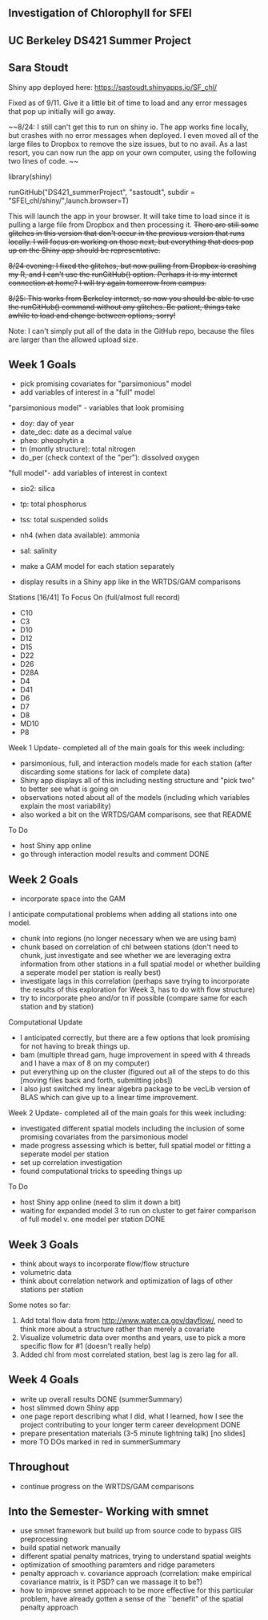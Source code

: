 ## Investigation of Chlorophyll for SFEI

## UC Berkeley DS421 Summer Project

## Sara Stoudt 

Shiny app deployed here: https://sastoudt.shinyapps.io/SF_chl/ 

Fixed as of 9/11. Give it a little bit of time to load and any error messages that pop up initially will go away. 

~~8/24: I still can't get this to run on shiny io. The app works fine locally, but crashes with no error messages when deployed. I even moved all of the large files to Dropbox to remove the size issues, but to no avail. As a last resort, you can now run the app on your own computer, using the following two lines of code. ~~

library(shiny)

runGitHub("DS421_summerProject", "sastoudt", subdir = "SFEI_chl/shiny/",launch.browser=T)

This will launch the app in your browser. It will take time to load since it is pulling a large file from Dropbox and then processing it. ~~There are still some glitches in this version that don't occur in the previous version that runs locally. I will focus on working on those next, but everything that does pop up on the Shiny app should be representative.~~

~~8/24 evening: I fixed the glitches, but now pulling from Dropbox is crashing my R, and I can't use the runGitHub() option. Perhaps it is my internet connection at home? I will try again tomorrow from campus.~~

~~8/25: This works from Berkeley internet, so now you should be able to use the runGitHub() command without any glitches. Be patient, things take awhile to load and change between options, sorry!~~

Note: I can't simply put all of the data in the GitHub repo, because the files are larger than the allowed upload size.

## Week 1 Goals

- pick promising covariates for "parsimonious" model
- add variables of interest in a "full" model

"parsimonious model" - variables that look promising

- doy: day of year
- date_dec: date as a decimal value
- pheo: pheophytin a
- tn (montly structure): total nitrogen
- do_per (check context of the "per"): dissolved oxygen

"full model"- add variables of interest in context

- sio2: silica
- tp: total phosphorus
- tss: total suspended solids
- nh4 (when data available): ammonia 
- sal: salinity

- make a GAM model for each station separately
- display results in a Shiny app like in the WRTDS/GAM comparisons

Stations [16/41] To Focus On (full/almost full record)

- C10
- C3
- D10
- D12
- D15
- D22
- D26
- D28A
- D4
- D41
- D6
- D7
- D8
- MD10
- P8
 
Week 1 Update- completed all of the main goals for this week including:

- parsimonious, full, and interaction models made for each station (after discarding some stations for lack of complete data)
- Shiny app displays all of this including nesting structure and "pick two" to better see what is going on
- observations noted about all of the models (including which variables explain the most variability)
- also worked a bit on the WRTDS/GAM comparisons, see that README

To Do

- host Shiny app online
- go through interaction model results and comment DONE

## Week 2 Goals

- incorporate space into the GAM

I anticipate computational problems when adding all stations into one model.

- chunk into regions (no longer necessary when we are using bam)
- chunk based on correlation of chl between stations (don't need to chunk, just investigate and see whether we are leveraging extra information from other stations in a full spatial model or whether building a seperate model per station is really best)
- investigate lags in this correlation (perhaps save trying to incorporate the results of this exploration for Week 3, has to do with flow structure)
- try to incorporate pheo and/or tn if possible (compare same for each station and by station)

Computational Update
- I anticipated correctly, but there are a few options that look promising for not having to break things up.
- bam (multiple thread gam, huge improvement in speed with 4 threads and I have a max of 8 on my computer)
- put everything up on the cluster (figured out all of the steps to do this [moving files back and forth, submitting jobs])
- I also just switched my linear algebra package to be vecLib version of BLAS which can give up to a linear time improvement.

Week 2 Update- completed all of the main goals for this week including:

- investigated different spatial models including the inclusion of some promising covariates from the parsimonious model
- made progress assessing which is better, full spatial model or fitting a seperate model per station
- set up correlation investigation
- found computational tricks to speeding things up

To Do

- host Shiny app online (need to slim it down a bit)
- waiting for expanded model 3 to run on cluster to get fairer comparison of full model v. one model per station DONE


## Week 3 Goals

- think about ways to incorporate flow/flow structure
- volumetric data
- think about correlation network and optimization of lags of other stations per station

Some notes so far:
1. Add total flow data from http://www.water.ca.gov/dayflow/, need to think more about a structure rather than merely a covariate
2. Visualize volumetric data over months and years, use to pick a more specific flow for #1 (doesn't really help)
3. Added chl from most correlated station, best lag is zero lag for all.

## Week 4 Goals

- write up overall results DONE (summerSummary)
- host slimmed down Shiny app
- one page report describing what I did, what I learned, how I see the project contributing to your longer term career development DONE
- prepare presentation materials (3-5 minute lightning talk) [no slides]
- more TO DOs marked in red in summerSummary

## Throughout

- continue progress on the WRTDS/GAM comparisons

## Into the Semester- Working with smnet

- use smnet framework but build up from source code to bypass GIS preprocessing
- build spatial network manually
- different spatial penalty matrices, trying to understand spatial weights
- optimization of smoothing paramters and ridge parameters
- penalty approach v. covariance approach (correlation: make empirical covariance matrix, is it PSD? can we massage it to be?)
- how to improve smnet approach to be more effective for this particular problem, have already gotten a sense of the ``benefit" of the spatial penalty approach

